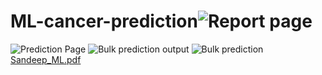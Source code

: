 # ML-cancer-prediction![Report page](https://github.com/Nanidodo/ML-cancer-prediction/assets/96429982/b7168070-a5bf-43f0-b476-e072a21d6f70)
![Prediction Page](https://github.com/Nanidodo/ML-cancer-prediction/assets/96429982/5ef4ee3e-6337-4e6c-89c5-e32e59d18916)
![Bulk prediction output](https://github.com/Nanidodo/ML-cancer-prediction/assets/96429982/242876bf-2d0f-419c-a4c6-5390ba778528)
![Bulk prediction](https://github.com/Nanidodo/ML-cancer-prediction/assets/96429982/44aa8478-e19c-4d83-bf71-2dacc3692c15)
[Sandeep_ML.pdf](https://github.com/Nanidodo/ML-cancer-prediction/files/14926907/Sandeep_ML.pdf)
